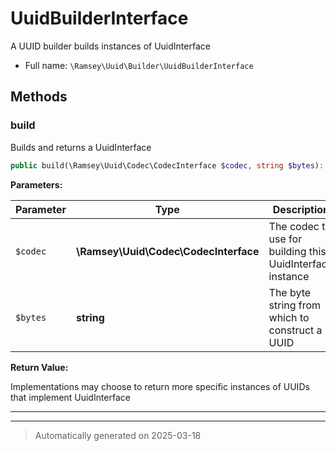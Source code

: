 
# UuidBuilderInterface

A UUID builder builds instances of UuidInterface



* Full name: `\Ramsey\Uuid\Builder\UuidBuilderInterface`



## Methods


### build

Builds and returns a UuidInterface

```php
public build(\Ramsey\Uuid\Codec\CodecInterface $codec, string $bytes): \Ramsey\Uuid\UuidInterface
```








**Parameters:**

| Parameter | Type | Description |
|-----------|------|-------------|
| `$codec` | **\Ramsey\Uuid\Codec\CodecInterface** | The codec to use for building this UuidInterface instance |
| `$bytes` | **string** | The byte string from which to construct a UUID |


**Return Value:**

Implementations may choose to return more specific
instances of UUIDs that implement UuidInterface




***


***
> Automatically generated on 2025-03-18
